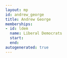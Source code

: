```yaml
---
layout: mp
id: andrew_george
title: Andrew George
memberships:
- id: ldem
  name: Liberal Democrats
  start: 
  end: 
autogenerated: true
---
```

